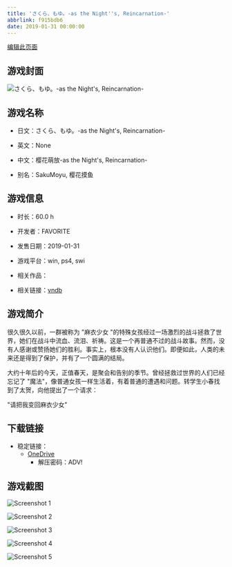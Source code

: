 ```yaml
---
title: 'さくら、もゆ。-as the Night''s, Reincarnation-'
abbrlink: f915bdb6
date: 2019-01-31 00:00:00
---
```

[编辑此页面](https://github.com/ACG-3/ADV3-source/blob/main/source/_posts/games/%E3%81%95%E3%81%8F%E3%82%89%E3%80%81%E3%82%82%E3%82%86%E3%80%82-as%20the%20Night%27s%2C%20Reincarnation-.md)

## 游戏封面

![さくら、もゆ。-as the Night's, Reincarnation-](https://pan.timero.xyz/d/onedrive/img_lib_001/%E3%81%95%E3%81%8F%E3%82%89%E3%80%81%E3%82%82%E3%82%86%E3%80%82-as%20the%20Night%27s%2C%20Reincarnation-_cover.avif)


## 游戏名称

- 日文：さくら、もゆ。-as the Night's, Reincarnation-
- 英文：None
- 中文：樱花萌放-as the Night's, Reincarnation-

- 别名：SakuMoyu, 樱花摸鱼


## 游戏信息

- 时长：60.0 h
- 开发者：FAVORITE
- 发售日期：2019-01-31
- 游戏平台：win, ps4, swi
- 相关作品：

- 相关链接：[vndb](https://vndb.org/v22313)


## 游戏简介

很久很久以前，一群被称为 "麻衣少女 "的特殊女孩经过一场激烈的战斗拯救了世界，她们在战斗中流血、流泪、祈祷。这是一个再普通不过的战斗故事。然而，没有人感谢或赞扬她们的胜利。事实上，根本没有人认识他们。即便如此，人类的未来还是得到了保护，并有了一个圆满的结局。

大约十年后的今天，正值春天，是聚会和告别的季节。曾经拯救过世界的人们已经忘记了 "魔法"，像普通女孩一样生活着，有着普通的遭遇和问题。转学生小春找到了太贺，向他提出了一个请求：

"请把我变回麻衣少女"




## 下载链接

- 稳定链接：
    - [OneDrive](https://pan.timero.xyz/onedrive/adv_lib_001/%E3%81%95%E3%81%8F%E3%82%89%E3%80%81%E3%82%82%E3%82%86%E3%80%82-as%20the%20Night%27s%2C%20Reincarnation-)
        - 解压密码：ADV!



## 游戏截图


![Screenshot 1](https://pan.timero.xyz/d/onedrive/img_lib_001/%E3%81%95%E3%81%8F%E3%82%89%E3%80%81%E3%82%82%E3%82%86%E3%80%82-as%20the%20Night%27s%2C%20Reincarnation-_Screenshot_1.avif)

![Screenshot 2](https://pan.timero.xyz/d/onedrive/img_lib_001/%E3%81%95%E3%81%8F%E3%82%89%E3%80%81%E3%82%82%E3%82%86%E3%80%82-as%20the%20Night%27s%2C%20Reincarnation-_Screenshot_2.avif)

![Screenshot 3](None)

![Screenshot 4](https://pan.timero.xyz/d/onedrive/img_lib_001/%E3%81%95%E3%81%8F%E3%82%89%E3%80%81%E3%82%82%E3%82%86%E3%80%82-as%20the%20Night%27s%2C%20Reincarnation-_Screenshot_4.avif)

![Screenshot 5](https://pan.timero.xyz/d/onedrive/img_lib_001/%E3%81%95%E3%81%8F%E3%82%89%E3%80%81%E3%82%82%E3%82%86%E3%80%82-as%20the%20Night%27s%2C%20Reincarnation-_Screenshot_5.avif)


